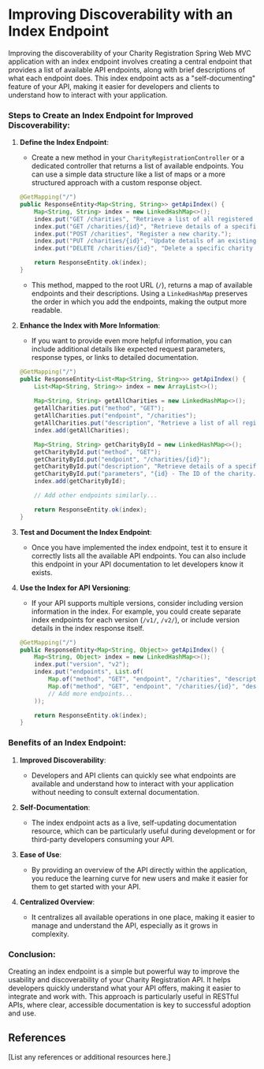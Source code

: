# Improving Discoverability with an Index Endpoint

Improving the discoverability of your Charity Registration Spring Web MVC application with an index endpoint involves creating a central endpoint that provides a list of available API endpoints, along with brief descriptions of what each endpoint does. This index endpoint acts as a "self-documenting" feature of your API, making it easier for developers and clients to understand how to interact with your application.

### Steps to Create an Index Endpoint for Improved Discoverability:

1. **Define the Index Endpoint**:
   - Create a new method in your `CharityRegistrationController` or a dedicated controller that returns a list of available endpoints. You can use a simple data structure like a list of maps or a more structured approach with a custom response object.

   ```java
   @GetMapping("/")
   public ResponseEntity<Map<String, String>> getApiIndex() {
       Map<String, String> index = new LinkedHashMap<>();
       index.put("GET /charities", "Retrieve a list of all registered charities.");
       index.put("GET /charities/{id}", "Retrieve details of a specific charity by ID.");
       index.put("POST /charities", "Register a new charity.");
       index.put("PUT /charities/{id}", "Update details of an existing charity.");
       index.put("DELETE /charities/{id}", "Delete a specific charity by ID.");

       return ResponseEntity.ok(index);
   }
   ```

   - This method, mapped to the root URL (`/`), returns a map of available endpoints and their descriptions. Using a `LinkedHashMap` preserves the order in which you add the endpoints, making the output more readable.

2. **Enhance the Index with More Information**:
   - If you want to provide even more helpful information, you can include additional details like expected request parameters, response types, or links to detailed documentation.

   ```java
   @GetMapping("/")
   public ResponseEntity<List<Map<String, String>>> getApiIndex() {
       List<Map<String, String>> index = new ArrayList<>();
       
       Map<String, String> getAllCharities = new LinkedHashMap<>();
       getAllCharities.put("method", "GET");
       getAllCharities.put("endpoint", "/charities");
       getAllCharities.put("description", "Retrieve a list of all registered charities.");
       index.add(getAllCharities);

       Map<String, String> getCharityById = new LinkedHashMap<>();
       getCharityById.put("method", "GET");
       getCharityById.put("endpoint", "/charities/{id}");
       getCharityById.put("description", "Retrieve details of a specific charity by ID.");
       getCharityById.put("parameters", "{id} - The ID of the charity.");
       index.add(getCharityById);

       // Add other endpoints similarly...

       return ResponseEntity.ok(index);
   }
   ```

3. **Test and Document the Index Endpoint**:
   - Once you have implemented the index endpoint, test it to ensure it correctly lists all the available API endpoints. You can also include this endpoint in your API documentation to let developers know it exists.

4. **Use the Index for API Versioning**:
   - If your API supports multiple versions, consider including version information in the index. For example, you could create separate index endpoints for each version (`/v1/`, `/v2/`), or include version details in the index response itself.

   ```java
   @GetMapping("/")
   public ResponseEntity<Map<String, Object>> getApiIndex() {
       Map<String, Object> index = new LinkedHashMap<>();
       index.put("version", "v2");
       index.put("endpoints", List.of(
           Map.of("method", "GET", "endpoint", "/charities", "description", "Retrieve a list of all registered charities."),
           Map.of("method", "GET", "endpoint", "/charities/{id}", "description", "Retrieve details of a specific charity by ID."),
           // Add more endpoints...
       ));

       return ResponseEntity.ok(index);
   }
   ```

### Benefits of an Index Endpoint:

1. **Improved Discoverability**:
   - Developers and API clients can quickly see what endpoints are available and understand how to interact with your application without needing to consult external documentation.

2. **Self-Documentation**:
   - The index endpoint acts as a live, self-updating documentation resource, which can be particularly useful during development or for third-party developers consuming your API.

3. **Ease of Use**:
   - By providing an overview of the API directly within the application, you reduce the learning curve for new users and make it easier for them to get started with your API.

4. **Centralized Overview**:
   - It centralizes all available operations in one place, making it easier to manage and understand the API, especially as it grows in complexity.

### Conclusion:

Creating an index endpoint is a simple but powerful way to improve the usability and discoverability of your Charity Registration API. It helps developers quickly understand what your API offers, making it easier to integrate and work with. This approach is particularly useful in RESTful APIs, where clear, accessible documentation is key to successful adoption and use.


## References

[List any references or additional resources here.]

